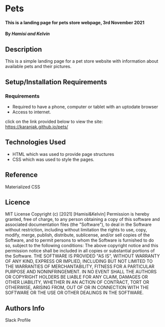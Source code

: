 # Pets
#### This is a landing page for pets store webpage, 3rd November 2021
#### By *Hamisi and Kelvin*
## Description
This is a simple landing page for a pet store website with information about available pets and their pictures.
## Setup/Installation Requirements
### Requirements
* Required to have a phone, computer or tablet with an uptodate browser
* Access to internet.

click on the link provided below to view the site: <https://karanjak.github.io/pets/>

## Technologies Used
* HTML which was used to provide page structures
* CSS which was used to style the pages. 
## Reference 
Materialized CSS
## Licence 
MIT License
Copyright (c) [2021] [Hamisi&Kelvin]
Permission is hereby granted, free of charge, to any person obtaining a copy
of this software and associated documentation files (the "Software"), to deal
in the Software without restriction, including without limitation the rights
to use, copy, modify, merge, publish, distribute, sublicense, and/or sell
copies of the Software, and to permit persons to whom the Software is
furnished to do so, subject to the following conditions:
The above copyright notice and this permission notice shall be included in all
copies or substantial portions of the Software.
THE SOFTWARE IS PROVIDED "AS IS", WITHOUT WARRANTY OF ANY KIND, EXPRESS OR
IMPLIED, INCLUDING BUT NOT LIMITED TO THE WARRANTIES OF MERCHANTABILITY,
FITNESS FOR A PARTICULAR PURPOSE AND NONINFRINGEMENT. IN NO EVENT SHALL THE
AUTHORS OR COPYRIGHT HOLDERS BE LIABLE FOR ANY CLAIM, DAMAGES OR OTHER
LIABILITY, WHETHER IN AN ACTION OF CONTRACT, TORT OR OTHERWISE, ARISING FROM,
OUT OF OR IN CONNECTION WITH THE SOFTWARE OR THE USE OR OTHER DEALINGS IN THE
SOFTWARE.

## Authors Info
Slack Profile 